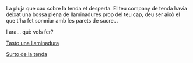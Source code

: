 La pluja que cau sobre la tenda et desperta. 
El teu company de tenda havia deixat una bossa plena de llaminadures 
prop del teu cap, deu ser això el que t'ha fet somniar amb les parets de sucre...

I ara... què vols fer?

[Tasto una llaminadura](tastar/tastar.md)

[Surto de la tenda](sortir_tenda/sortir_tenda.md)